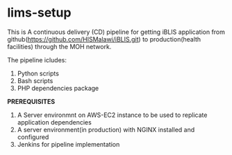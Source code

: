 # lims-setup
This is A continuous delivery (CD) pipeline for getting iBLIS application from github(https://github.com/HISMalawi/iBLIS.git)  to production(health facilities) through the MOH network.

The pipeline icludes:
  1. Python scripts
  2. Bash scripts
  3. PHP dependencies package 
  
  **PREREQUISITES**
  1.  A Server environmnt on AWS-EC2 instance to be used to replicate application dependencies
  2.  A server environment(in production) with NGINX installed and configured
  3.  Jenkins for pipeline implementation
  
  
